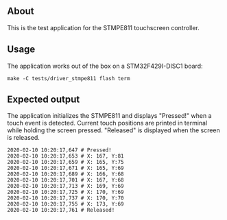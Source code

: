 ## About

This is the test application for the STMPE811 touchscreen controller.

## Usage

The application works out of the box on a STM32F429I-DISC1 board:

```
make -C tests/driver_stmpe811 flash term
```

## Expected output

The application initializes the STMPE811 and displays "Pressed!" when a touch
event is detected.
Current touch positions are printed in terminal while holding the screen
pressed.
"Released" is displayed when the screen is released.

```
2020-02-10 10:20:17,647 # Pressed!
2020-02-10 10:20:17,653 # X: 167, Y:81
2020-02-10 10:20:17,659 # X: 165, Y:75
2020-02-10 10:20:17,671 # X: 165, Y:69
2020-02-10 10:20:17,689 # X: 166, Y:68
2020-02-10 10:20:17,701 # X: 167, Y:68
2020-02-10 10:20:17,713 # X: 169, Y:69
2020-02-10 10:20:17,725 # X: 170, Y:69
2020-02-10 10:20:17,737 # X: 170, Y:70
2020-02-10 10:20:17,755 # X: 173, Y:69
2020-02-10 10:20:17,761 # Released!
```
